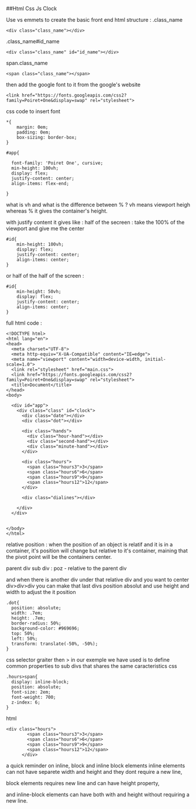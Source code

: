 ##Html Css Js Clock

Use vs emmets to create the basic front end html structure :
.class_name
```
<div class="class_name"></div>
```

.class_name#id_name
```
<div class="class_name" id="id_name"></div>
```

span.class_name
```
<span class="class_name"></span>
```

then add the google font to it from the google's website
```
<link href="https://fonts.googleapis.com/css2?family=Poiret+One&display=swap" rel="stylesheet">
```

css code to insert font
```
*{
    margin: 0em;
    padding: 0em;
    box-sizing: border-box;
}
```

```
#app{

  font-family: 'Poiret One', cursive;
  min-height: 100vh;
  display: flex;
  justify-content: center;
  align-items: flex-end;

}
```

what is vh and what is the difference between % ?
vh means viewport heigh whereas % it gives the container's height.

with justify content it gives like :
half of the secreen :
take the 100% of the viewport and give me the center
```
#id{
    min-height: 100vh;
    display: flex;
    justify-content: center;
    align-items: center;
}
```

or half of the half of the screen :
```
#id{
    min-height: 50vh;
    display: flex;
    justify-content: center;
    align-items: center;
}
```

full html code :
```
<!DOCTYPE html>
<html lang="en">
<head>
  <meta charset="UTF-8">
  <meta http-equiv="X-UA-Compatible" content="IE=edge">
  <meta name="viewport" content="width=device-width, initial-scale=1.0">
  <link rel="stylesheet" href="main.css">
  <link href="https://fonts.googleapis.com/css2?family=Poiret+One&display=swap" rel="stylesheet">
  <title>Document</title>
</head>
<body>

  <div id="app">
    <div class="class" id="clock">
      <div class="date"></div>
      <div class="dot"></div>

      <div class="hands">
        <div class="hour-hand"></div>
        <div class="second-hand"></div>
        <div class="minute-hand"></div>
      </div>

      <div class="hours">
        <span class="hours3">3</span>
        <span class="hours6">6</span>
        <span class="hours9">9</span>
        <span class="hours12">12</span>
      </div>

      <div class="dialines"></div>

    </div>
  </div>

 
</body>
</html>
```

relative position : when the position of an object is relatif and it is in a container, it's position will change but relative to it's container, maining that the pivot point will be the containers center.

parent div
sub div : poz - relative to the parent div

and when there is another div under that relative div and you want to center div>div>div you can make that last divs position absolut and use height and width to adjust the it position
```
.dot{
  position: absolute;
  width: .7em;
  height: .7em;
  border-radius: 50%;
  background-color: #969696;
  top: 50%;
  left: 50%;
  transform: translate(-50%, -50%);
}
```

css selector graiter then >
in our exemple we have used is to define common properties to sub divs that shares the same caracteristics
css
```
.hours>span{
  display: inline-block;
  position: absolute;
  font-size: 2em;
  font-weight: 700;
  z-index: 6;
}
```

html
```
<div class="hours">
        <span class="hours3">3</span>
        <span class="hours6">6</span>
        <span class="hours9">9</span>
        <span class="hours12">12</span>
      </div>
```

a quick reminder on inline, block and inline block elements
inline elements can not have separete width and height and they dont require a new line,

block elements requires new line and can have height property,

and inline-block elements can have both with and height without requiring a new line.













